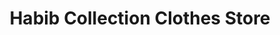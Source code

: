 ---
title: "Habib Collection Clothes Store"
url: /karachi/habib-collection-clothes-store/
shop: shop
---